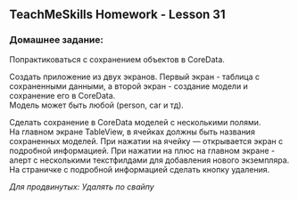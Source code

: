 ## TeachMeSkills Homework - Lesson 31

### Домашнее задание:

Попрактиковаться с сохранением объектов в CoreData.

Создать приложение из двух экранов. Первый экран - таблица с сохраненными данными, а второй экран - создание модели и сохранение его в CoreData.  
Модель может быть любой (person, car и тд).  

Сделать сохранение в CoreData моделей с несколькими полями.  
На главном экране TableView, в ячейках должны быть названия сохраненных моделей. При нажатии на ячейку — открывается экран с подробной информацией. При нажатии на плюс на главном экране - алерт с несколькими текстфилдами для добавления нового экземпляра. На страничке с подробной информацией сделать кнопку удаления.

*Для продвинутых: Удалять по свайпу*
